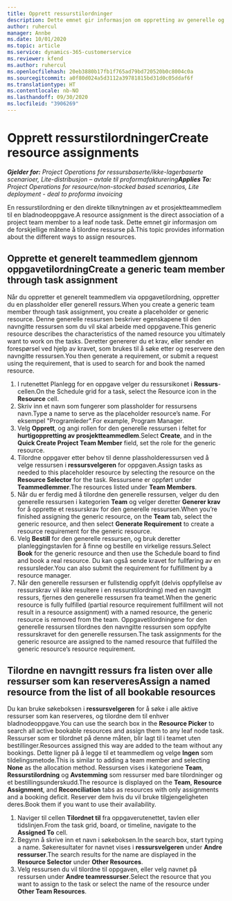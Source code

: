 ```yaml
---
title: Opprett ressurstilordninger
description: Dette emnet gir informasjon om oppretting av generelle og navngitte ressurstilordninger.
author: ruhercul
manager: Annbe
ms.date: 10/01/2020
ms.topic: article
ms.service: dynamics-365-customerservice
ms.reviewer: kfend
ms.author: ruhercul
ms.openlocfilehash: 20eb3880b17fb1f765ad79bd720520b0c8004c0a
ms.sourcegitcommit: a0f80d024a5d3112a39781815bd31d0c05ddaf6f
ms.translationtype: HT
ms.contentlocale: nb-NO
ms.lasthandoff: 09/30/2020
ms.locfileid: "3906269"
---
```

# <a name="create-resource-assignments"></a><span data-ttu-id="7fd46-103">Opprett ressurstilordninger</span><span class="sxs-lookup"><span data-stu-id="7fd46-103">Create resource assignments</span></span>

<span data-ttu-id="7fd46-104">_**Gjelder for:** Project Operations for ressursbaserte/ikke-lagerbaserte scenarioer, Lite-distribusjon – avtale til proformafakturering_</span><span class="sxs-lookup"><span data-stu-id="7fd46-104">_**Applies To:** Project Operations for resource/non-stocked based scenarios, Lite deployment - deal to proforma invoicing_</span></span>


<span data-ttu-id="7fd46-105">En ressurstilordning er den direkte tilknytningen av et prosjektteammedlem til en bladnodeoppgave.</span><span class="sxs-lookup"><span data-stu-id="7fd46-105">A resource assignment is the direct association of a project team member to a leaf node task.</span></span> <span data-ttu-id="7fd46-106">Dette emnet gir informasjon om de forskjellige måtene å tilordne ressurse på.</span><span class="sxs-lookup"><span data-stu-id="7fd46-106">This topic provides information about the different ways to assign resources.</span></span>

## <a name="create-a-generic-team-member-through-task-assignment"></a><span data-ttu-id="7fd46-107">Opprette et generelt teammedlem gjennom oppgavetilordning</span><span class="sxs-lookup"><span data-stu-id="7fd46-107">Create a generic team member through task assignment</span></span>


<span data-ttu-id="7fd46-108">Når du oppretter et generelt teammedlem via oppgavetilordning, oppretter du en plassholder eller generell ressurs.</span><span class="sxs-lookup"><span data-stu-id="7fd46-108">When you create a generic team member through task assignment, you create a placeholder or generic resource.</span></span> <span data-ttu-id="7fd46-109">Denne generelle ressursen beskriver egenskapene til den navngitte ressursen som du vil skal arbeide med oppgavene.</span><span class="sxs-lookup"><span data-stu-id="7fd46-109">This generic resource describes the characteristics of the named resource you ultimately want to work on the tasks.</span></span> <span data-ttu-id="7fd46-110">Deretter genererer du et krav, eller sender en forespørsel ved hjelp av kravet, som brukes til å søke etter og reservere den navngitte ressursen.</span><span class="sxs-lookup"><span data-stu-id="7fd46-110">You then generate a requirement, or submit a request using the requirement, that is used to search for and book the named resource.</span></span>

1. <span data-ttu-id="7fd46-111">I rutenettet Planlegg for en oppgave velger du ressursikonet i **Ressurs**-cellen.</span><span class="sxs-lookup"><span data-stu-id="7fd46-111">On the Schedule grid for a task, select the Resource icon in the **Resource** cell.</span></span>
2. <span data-ttu-id="7fd46-112">Skriv inn et navn som fungerer som plassholder for ressursens navn.</span><span class="sxs-lookup"><span data-stu-id="7fd46-112">Type a name to serve as the placeholder resource’s name.</span></span> <span data-ttu-id="7fd46-113">For eksempel "Programleder".</span><span class="sxs-lookup"><span data-stu-id="7fd46-113">For example, Program Manager.</span></span>
3. <span data-ttu-id="7fd46-114">Velg **Opprett**, og angi rollen for den generelle ressursen i feltet for **hurtigoppretting av prosjektteammedlem**.</span><span class="sxs-lookup"><span data-stu-id="7fd46-114">Select **Create**, and in the **Quick Create Project Team Member** field, set the role for the generic resource.</span></span>
4. <span data-ttu-id="7fd46-115">Tilordne oppgaver etter behov til denne plassholderessursen ved å velge ressursen i **ressursvelgeren** for oppgaven.</span><span class="sxs-lookup"><span data-stu-id="7fd46-115">Assign tasks as needed to this placeholder resource by selecting the resource on the **Resource Selector** for the task.</span></span> <span data-ttu-id="7fd46-116">Ressursene er oppført under **Teammedlemmer**.</span><span class="sxs-lookup"><span data-stu-id="7fd46-116">The resources listed under **Team Members**.</span></span>
5. <span data-ttu-id="7fd46-117">Når du er ferdig med å tilordne den generelle ressursen, velger du den generelle ressursen i kategorien **Team** og velger deretter **Generer krav** for å opprette et ressurskrav for den generelle ressursen.</span><span class="sxs-lookup"><span data-stu-id="7fd46-117">When you’re finished assigning the generic resource, on the **Team** tab, select the generic resource, and then select **Generate Requirement** to create a resource requirement for the generic resource.</span></span>
6. <span data-ttu-id="7fd46-118">Velg **Bestill** for den generelle ressursen, og bruk deretter planleggingstavlen for å finne og bestille en virkelige ressurs.</span><span class="sxs-lookup"><span data-stu-id="7fd46-118">Select **Book** for the generic resource and then use the Schedule board to find and book a real resource.</span></span> <span data-ttu-id="7fd46-119">Du kan også sende kravet for fullføring av en ressursleder.</span><span class="sxs-lookup"><span data-stu-id="7fd46-119">You can also submit the requirement for fulfillment by a resource manager.</span></span>
7. <span data-ttu-id="7fd46-120">Når den generelle ressursen er fullstendig oppfylt (delvis oppfyllelse av ressurskrav vil ikke resultere i en ressurstilordning) med en navngitt ressurs, fjernes den generelle ressursen fra teamet.</span><span class="sxs-lookup"><span data-stu-id="7fd46-120">When the generic resource is fully fulfilled (partial resource requirement fulfillment will not result in a resource assignment) with a named resource, the generic resource is removed from the team.</span></span> <span data-ttu-id="7fd46-121">Oppgavetilordningene for den generelle ressursen tilordnes den navngitte ressursen som oppfylte ressurskravet for den generelle ressursen.</span><span class="sxs-lookup"><span data-stu-id="7fd46-121">The task assignments for the generic resource are assigned to the named resource that fulfilled the generic resource’s resource requirement.</span></span>

## <a name="assign-a-named-resource-from-the-list-of-all-bookable-resources"></a><span data-ttu-id="7fd46-122">Tilordne en navngitt ressurs fra listen over alle ressurser som kan reserveres</span><span class="sxs-lookup"><span data-stu-id="7fd46-122">Assign a named resource from the list of all bookable resources</span></span>

<span data-ttu-id="7fd46-123">Du kan bruke søkeboksen i **ressursvelgeren** for å søke i alle aktive ressurser som kan reserveres, og tilordne dem til enhver bladnodeoppgave.</span><span class="sxs-lookup"><span data-stu-id="7fd46-123">You can use the search box in the **Resource Picker** to search all active bookable resources and assign them to any leaf node task.</span></span> <span data-ttu-id="7fd46-124">Ressurser som er tilordnet på denne måten, blir lagt til i teamet uten bestillinger.</span><span class="sxs-lookup"><span data-stu-id="7fd46-124">Resources assigned this way are added to the team without any bookings.</span></span> <span data-ttu-id="7fd46-125">Dette ligner på å legge til et teammedlem og velge **Ingen** som tildelingsmetode.</span><span class="sxs-lookup"><span data-stu-id="7fd46-125">This is similar to adding a team member and selecting **None** as the allocation method.</span></span> <span data-ttu-id="7fd46-126">Ressursen vises i kategoriene **Team**, **Ressurstilordning** og **Avstemming** som ressurser med bare tilordninger og et bestillingsunderskudd.</span><span class="sxs-lookup"><span data-stu-id="7fd46-126">The resource is displayed on the **Team**, **Resource Assignment**, and **Reconciliation** tabs as resources with only assignments and a booking deficit.</span></span> <span data-ttu-id="7fd46-127">Reserver dem hvis du vil bruke tilgjengeligheten deres.</span><span class="sxs-lookup"><span data-stu-id="7fd46-127">Book them if you want to use their availability.</span></span>

1. <span data-ttu-id="7fd46-128">Naviger til cellen **Tilordnet til** fra oppgaverutenettet, tavlen eller tidslinjen.</span><span class="sxs-lookup"><span data-stu-id="7fd46-128">From the task grid, board, or timeline, navigate to the **Assigned To** cell.</span></span>
2. <span data-ttu-id="7fd46-129">Begynn å skrive inn et navn i søkeboksen.</span><span class="sxs-lookup"><span data-stu-id="7fd46-129">In the search box, start typing a name.</span></span> <span data-ttu-id="7fd46-130">Søkeresultater for navnet vises i **ressursvelgeren** under **Andre ressurser**.</span><span class="sxs-lookup"><span data-stu-id="7fd46-130">The search results for the name are displayed in the **Resource Selector** under **Other Resources**.</span></span>
3. <span data-ttu-id="7fd46-131">Velg ressursen du vil tilordne til oppgaven, eller velg navnet på ressursen under **Andre teamressurser**.</span><span class="sxs-lookup"><span data-stu-id="7fd46-131">Select the resource that you want to assign to the task or select the name of the resource under **Other Team Resources**.</span></span>
